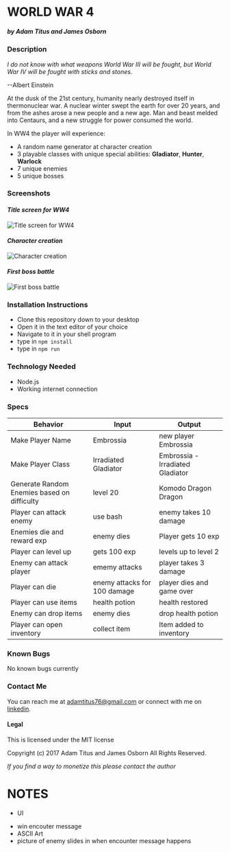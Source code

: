# WORLD WAR 4
##### by Adam Titus and James Osborn

### Description

_I do not know with what weapons World War III will be fought, but World War IV will be fought with sticks and stones._

--Albert Einstein  

At the dusk of the 21st century, humanity nearly destroyed itself in thermonuclear war. A nuclear winter swept the earth for over 20 years, and from the ashes arose a new people and a new age.  Man and beast melded into Centaurs, and a new struggle for power consumed the world.

In WW4 the player will experience:


* A random name generator at character creation  
* 3 playable classes with unique special abilities:
  __Gladiator__, __Hunter__, __Warlock__
* 7 unique enemies
* 5 unique bosses

### Screenshots
#### _Title screen for WW4_
![Title screen for WW4](https://i.imgur.com/MxCozDM.png)

#### _Character creation_
![Character creation](https://i.imgur.com/EMl55FO.png)

#### _First boss battle_
![First boss battle](https://i.imgur.com/hTfAIov.png)

### Installation Instructions
* Clone this repository down to your desktop
* Open it in the text editor of your choice
* Navigate to it in your shell program
* type in `npm install`
* type in `npm run`

### Technology Needed
* Node.js
* Working internet connection  

### Specs
|Behavior|Input|Output|
|-|-|-|
|Make Player Name|Embrossia|new player Embrossia|
|Make Player Class|Irradiated Gladiator|Embrossia - Irradiated Gladiator|
|Generate Random Enemies based on difficulty|level 20|Komodo Dragon Dragon|
|Player can attack enemy|use bash|enemy takes 10 damage|
|Enemies die and reward exp|enemy dies|Player gets 10 exp|
|Player can level up| gets 100 exp| levels up to level 2|
|Enemy can attack player| ememy attacks| player takes 3 damage|
|Player can die| enemy attacks for 100 damage| player dies and game over|
|Player can use items| health potion| health restored|
|Enemy can drop items| enemy dies| drop health potion|
|Player can open inventory| collect item| Item added to inventory|

### Known Bugs
No known bugs currently

### Contact Me
You can reach me at adamtitus76@gmail.com or connect with me on [linkedin](www.linkedin.com/in/adam-titus-06740b149).
#### Legal
This is licensed under the MIT license

Copyright (c) 2017 Adam Titus and James Osborn All Rights Reserved.

_If you find a way to monetize this please contact the author_


# NOTES
<!-- * Special attacks
* Balancing -->
* UI
<!-- * Random Name Generator -->
<!-- * Encounter Message -->
* win encouter message
* ASCII Art
* picture of enemy slides in when encounter message happens
